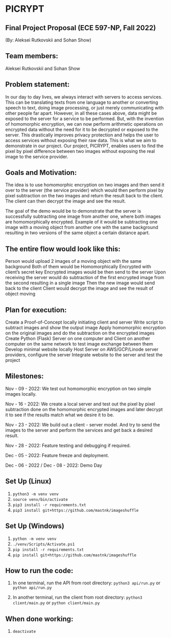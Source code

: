 # PICRYPT
## Final Project Proposal (ECE 597-NP, Fall 2022)

(By: Aleksei Rutkovskii and Sohan Show)

## Team members:
Aleksei Rutkovskii and Sohan Show

## Problem statement:
In our day to day lives, we always interact with servers to access services. This can be translating texts from one language to another or converting speech to text, doing image processing, or just merely communicating with other people far apart. However, in all these cases above, data might be exposed to the server for a service to be performed. But, with the invention of homomorphic encryption, we can now perform arithmetic operations on encrypted data without the need for it to be decrypted or exposed to the server. This drastically improves privacy protection and helps the user to access services without exposing their raw data. This is what we aim to demonstrate in our project. Our project, PICRYPT, enables users to find the pixel by pixel difference between two images without exposing the real image to the service provider.

## Goals and Motivation:
The idea is to use homomorphic encryption on two images and then send it over to the server (the service provider) which would then perform pixel by pixel subtraction on the two images and return the result back to the client. The client can then decrypt the image and see the result.

The goal of the demo would be to demonstrate that the server is successfully subtracting one image from another one, where both images are homomorphically encrypted. Example of it would be subtracting one image with a moving object from another one with the same background resulting in two versions of the same object a certain distance apart.

## The entire flow would look like this:
Person would upload 2 images of a moving object with the same background Both of them would be Homomorphically Encrypted with client’s secret key Encrypted images would be then send to the server Upon receiving the server would do subtraction of the first encrypted image from the second resulting in a single image Then the new image would send back to the client Client would decrypt the image and see the result of object moving

## Plan for execution:
Create a Proof-of-Concept locally initiating client and server Write script to subtract images and show the output image Apply homomorphic encryption on the original images and do the subtraction on the encrypted images Create Python (Flask) Server on one computer and Client on another computer on the same network to test image exchange between them Develop minimal website locally Host Server on AWS/GCP/Linode server providers, configure the server Integrate website to the server and test the project

## Milestones:
Nov - 09 - 2022: We test out homomorphic encryption on two simple images locally.

Nov - 16 - 2022: We create a local server and test out the pixel by pixel subtraction done on the homomorphic encrypted images and later decrypt it to see if the results match what we desire it to be.

Nov - 23 - 2022: We build out a client - server model. And try to send the images to the server and perform the services and get back a desired result.

Nov - 28 - 2022: Feature testing and debugging if required.

Dec - 05 - 2022: Feature freeze and deployment.

Dec - 06 - 2022 / Dec - 08 - 2022: Demo Day


## Set Up (Linux)
1. `python3 -m venv venv`
2. `source venv/bin/activate`
3. `pip3 install -r requirements.txt`
4. `pip3 install git+https://github.com/mastnk/imageshuffle`

## Set Up (Windows)
1. `python -m venv venv`
2. `./venv/Scripts/Activate.ps1`
3. `pip install -r requirements.txt`
4. `pip install git+https://github.com/mastnk/imageshuffle`


## How to run the code:
1. In one terminal, run the API from root directory:
```python3 api/run.py``` or ```python api/run.py```

2. In another terminal, run the client from root directory:
```python3 client/main.py``` or ```python client/main.py```

## When done working:
1. `deactivate`